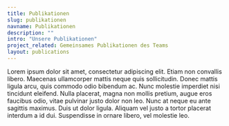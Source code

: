 ```yaml
---
title: Publikationen
slug: publikationen
navname: Publikationen
description: ""
intro: "Unsere Publikationen"
project_related: Gemeinsames Publikationen des Teams
layout: publications
---
```


Lorem ipsum dolor sit amet, consectetur adipiscing elit. Etiam non convallis libero. Maecenas ullamcorper mattis neque quis sollicitudin. Donec mattis ligula arcu, quis commodo odio bibendum ac. Nunc molestie imperdiet nisi tincidunt eleifend. Nulla placerat, magna non mollis pretium, augue eros faucibus odio, vitae pulvinar justo dolor non leo. Nunc at neque eu ante sagittis maximus. Duis ut dolor ligula. Aliquam vel justo a tortor placerat interdum a id dui. Suspendisse in ornare libero, vel molestie leo.
